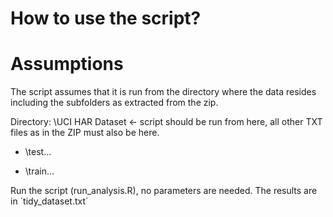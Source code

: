 # How to use the script?
# Assumptions
The script assumes that it is run from the directory where the data resides including the subfolders as extracted from the zip.

Directory: 
\\UCI HAR Dataset <- script should be run from here, all other TXT files as in the ZIP must also be here.

*  \\test\...
  
*  \\train\...

Run the script (run_analysis.R), no parameters are needed. The results are in ´tidy_dataset.txt´
  

